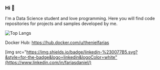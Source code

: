 
### Hi 👋
I'm a Data Science student and love programming. Here you will find code repositories for projects and samples developed by me.

![Top Langs](https://github-readme-stats.vercel.app/api/top-langs/?username=thenielfarias&theme=tokyonight)

Docker Hub: https://hub.docker.com/u/thenielfarias

[img src="https://img.shields.io/badge/linkedin-%230077B5.svg?&style=for-the-badge&logo=linkedin&logoColor=white"(https://www.linkedin.com/in/fariasdaniel/)
